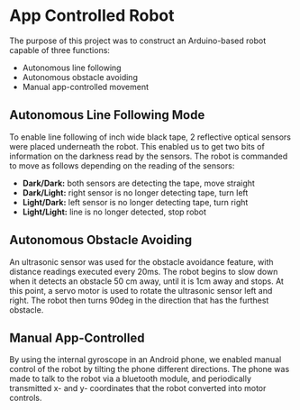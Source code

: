 # App Controlled Robot

The purpose of this project was to construct an Arduino-based robot capable of three functions:

* Autonomous line following
* Autonomous obstacle avoiding
* Manual app-controlled movement

## Autonomous Line Following Mode
To enable line following of inch wide black tape, 2 reflective optical sensors were placed underneath the robot. This enabled us to get two bits of information on the darkness read by the sensors. The robot is commanded to move as follows depending on the reading of the sensors:

* **Dark/Dark:** both sensors are detecting the tape, move straight
* **Dark/Light:** right sensor is no longer detecting tape, turn left
* **Light/Dark:** left sensor is no longer detecting tape, turn right
* **Light/Light:** line is no longer detected, stop robot

## Autonomous Obstacle Avoiding
An ultrasonic sensor was used for the obstacle avoidance feature, with distance readings executed every 20ms. The robot begins to slow down when it detects an obstacle 50 cm away, until it is 1cm away and stops. At this point, a servo motor is used to rotate the ultrasonic sensor left and right. The robot then turns 90deg in the direction that has the furthest obstacle.

## Manual App-Controlled
By using the internal gyroscope in an Android phone, we enabled manual control of the robot by tilting the phone different directions. The phone was made to talk to the robot via a bluetooth module, and periodically transmitted x- and y- coordinates that the robot converted into motor controls.
